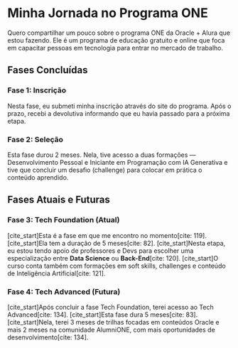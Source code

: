 # Minha Jornada no Programa ONE

Quero compartilhar um pouco sobre o programa ONE da Oracle + Alura que estou fazendo. Ele é um programa de educação gratuito e online que foca em capacitar pessoas em tecnologia para entrar no mercado de trabalho.

## Fases Concluídas

### Fase 1: Inscrição
Nesta fase, eu submeti minha inscrição através do site do programa. Após o prazo, recebi a devolutiva informando que eu havia passado para a próxima etapa.

### Fase 2: Seleção
Esta fase durou 2 meses. Nela, tive acesso a duas formações — Desenvolvimento Pessoal e Iniciante em Programação com IA Generativa e tive que concluir um desafio (challenge) para colocar em prática o conteúdo aprendido.

## Fases Atuais e Futuras

### Fase 3: Tech Foundation (Atual)
[cite_start]Esta é a fase em que me encontro no momento[cite: 119]. [cite_start]Ela tem a duração de 5 meses[cite: 82]. [cite_start]Nesta etapa, eu estou tendo apoio de professores e Devs para escolher uma especialização entre **Data Science** ou **Back-End**[cite: 120]. [cite_start]O curso conta também com formações em soft skills, challenges e conteúdo de Inteligência Artificial[cite: 121].

### Fase 4: Tech Advanced (Futura)
[cite_start]Após concluir a fase Tech Foundation, terei acesso ao Tech Advanced[cite: 134]. [cite_start]Esta fase dura 5 meses[cite: 83]. [cite_start]Nela, terei 3 meses de trilhas focadas em conteúdos Oracle e mais 2 meses na comunidade AlumniONE, com mais oportunidades de desenvolvimento[cite: 134].
